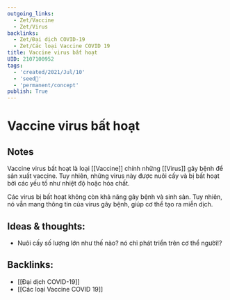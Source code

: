 ```yaml
---
outgoing_links:
  - Zet/Vaccine
  - Zet/Virus
backlinks:
  - Zet/Đại dịch COVID-19
  - Zet/Các loại Vaccine COVID 19
title: Vaccine virus bất hoạt
UID: 2107100952
tags:
  - 'created/2021/Jul/10'
  - 'seed🥜'
  - 'permanent/concept'
publish: True
---
```

# Vaccine virus bất hoạt

## Notes
Vaccine virus bất hoạt là loại [[Vaccine]] chính những [[Virus]] gây bệnh để sản xuất vaccine. Tuy nhiên, những virus này được nuôi cấy và bị bất hoạt bởi các yếu tố như nhiệt độ hoặc hóa chất.

Các virus bị bất hoạt không còn khả năng gây bệnh và sinh sản. Tuy nhiên, nó vẫn mang thông tin của virus gây bệnh, giúp cơ thể tạo ra miễn dịch.

## Ideas & thoughts:
- Nuôi cấy số lượng lớn như thế nào? nó chỉ phát triển trên cơ thể người!?


## Backlinks:
- [[Đại dịch COVID-19]]
- [[Các loại Vaccine COVID 19]]
